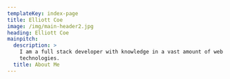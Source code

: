 ```yaml
---
templateKey: index-page
title: Elliott Coe
image: /img/main-header2.jpg
heading: Elliott Coe
mainpitch:
  description: >
    I am a full stack developer with knowledge in a vast amount of web
    technologies. 
  title: About Me
---
```


